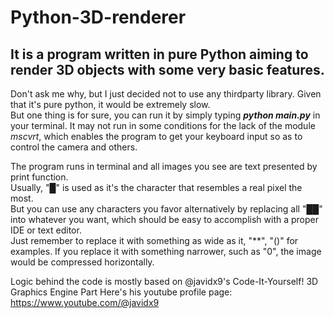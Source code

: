 # Python-3D-renderer

## It is a program written in pure Python aiming to render 3D objects with some very basic features.

Don't ask me why, but I just decided not to use any thirdparty library. Given that it's pure python, it would be extremely slow.  
But one thing is for sure, you can run it by simply typing ***python main.py*** in your terminal.
It may not run in some conditions for the lack of the module *mscvrt*, which enables the program to get your keyboard input so as to control the camera and others.

The program runs in terminal and all images you see are text presented by print function.  
Usually, "█" is used as it's the character that resembles a real pixel the most.  
But you can use any characters you favor alternatively by replacing all "██" into whatever you want, which should be easy to accomplish with a proper IDE or text editor.  
Just remember to replace it with something as wide as it, "**", "()" for examples. If you replace it with something narrower, such as "0", the image would be compressed horizontally.

Logic behind the code is mostly based on @javidx9's Code-It-Yourself! 3D Graphics Engine Part
Here's his youtube profile page: https://www.youtube.com/@javidx9
